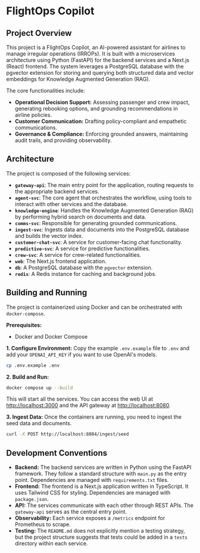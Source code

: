 # FlightOps Copilot

## Project Overview

This project is a FlightOps Copilot, an AI-powered assistant for airlines to manage irregular operations (IRROPs). It is built with a microservices architecture using Python (FastAPI) for the backend services and a Next.js (React) frontend. The system leverages a PostgreSQL database with the pgvector extension for storing and querying both structured data and vector embeddings for Knowledge Augmented Generation (RAG).

The core functionalities include:
- **Operational Decision Support:** Assessing passenger and crew impact, generating rebooking options, and grounding recommendations in airline policies.
- **Customer Communication:** Drafting policy-compliant and empathetic communications.
- **Governance & Compliance:** Enforcing grounded answers, maintaining audit trails, and providing observability.

## Architecture

The project is composed of the following services:

- **`gateway-api`**: The main entry point for the application, routing requests to the appropriate backend services.
- **`agent-svc`**: The core agent that orchestrates the workflow, using tools to interact with other services and the database.
- **`knowledge-engine`**: Handles the Knowledge Augmented Generation (RAG) by performing hybrid search on documents and data.
- **`comms-svc`**: Responsible for generating grounded communications.
- **`ingest-svc`**: Ingests data and documents into the PostgreSQL database and builds the vector index.
- **`customer-chat-svc`**: A service for customer-facing chat functionality.
- **`predictive-svc`**: A service for predictive functionalities.
- **`crew-svc`**: A service for crew-related functionalities.
- **`web`**: The Next.js frontend application.
- **`db`**: A PostgreSQL database with the `pgvector` extension.
- **`redis`**: A Redis instance for caching and background jobs.

## Building and Running

The project is containerized using Docker and can be orchestrated with `docker-compose`.

**Prerequisites:**
- Docker and Docker Compose

**1. Configure Environment:**
Copy the example `.env.example` file to `.env` and add your `OPENAI_API_KEY` if you want to use OpenAI's models.

```bash
cp .env.example .env
```

**2. Build and Run:**
```bash
docker compose up --build
```

This will start all the services. You can access the web UI at [http://localhost:3000](http://localhost:3000) and the API gateway at [http://localhost:8080](http://localhost:8080).

**3. Ingest Data:**
Once the containers are running, you need to ingest the seed data and documents.

```bash
curl -X POST http://localhost:8084/ingest/seed
```

## Development Conventions

- **Backend:** The backend services are written in Python using the FastAPI framework. They follow a standard structure with `main.py` as the entry point. Dependencies are managed with `requirements.txt` files.
- **Frontend:** The frontend is a Next.js application written in TypeScript. It uses Tailwind CSS for styling. Dependencies are managed with `package.json`.
- **API:** The services communicate with each other through REST APIs. The `gateway-api` serves as the central entry point.
- **Observability:** Each service exposes a `/metrics` endpoint for Prometheus to scrape.
- **Testing:** The `README.md` does not explicitly mention a testing strategy, but the project structure suggests that tests could be added in a `tests` directory within each service.

